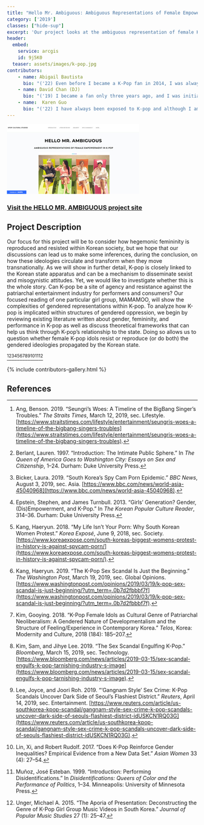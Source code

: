 ```yaml
---
title: "Hello Mr. Ambiguous: Ambiguous Representations of Female Empowerment in K-Pop"
category: ['2019']
classes: ["hide-sup"]
excerpt: 'Our project looks at the ambiguous representation of female K-pop groups, zoning in on one particular group named MAMAMOO. We argue that K-pop girl groups occupy a liminal space between gendered oppression and agential resistance, that is, in their performance of femininity, female idols both implicate themselves by the gendered ideologies that produce them, while at the same time, "work on and against" (Muñoz) those ideologies in a process to transform them.'
header:
  embed:
    service: arcgis
    id: 9j5K0
  teaser: assets/images/k-pop.jpg
contributors:
    - name: Abigail Bautista 
      bio: "('22) Even before I became a K-Pop fan in 2014, I was always fascinated with the organized structure of music production and circulation in Korean pop culture. For me, what makes K-Pop such an intriguing site for cultural studies is its ambiguous position in how South Korea creates its national brand domestically and internationally. South Korea’s national brand is built on clashing forces of tradition and modernity, Eastern and Western, convention and transgression; it is interesting to see how these forces interact from a cultural studies perspective."
    - name: David Chan (DJ)
      bio: "('19) I became a fan only three years ago, and I was initially drawn into the fandom because of the stunning music videos and the choreographies. It's like a snowball effect—once I started listening to one group, I kept discovering new groups that I also liked. It wasn't until later on that I discovered that K-pop resonates with a lot of Asian Americans. This made me think about the production of K-pop vs. the consumption of K-pop and what gets translated and what gets transformed. With that in mind, I wanted to see what we would discover if we studied K-pop from a cultural studies perspective."
    - name:  Karen Guo
      bio: "('22) I have always been exposed to K-pop and although I am not a fan of any group in particular, it has been interesting to observe the rise in popularity of K-pop globally within these past few years and the change/lack of change within the industry over time. Only have recently begun listening to MAMAMOO, they have quickly become a favorite of mine and found out why they appealed to me so much after finishing this project."
---
```



[![Mr. Ambiguous Site Screenshot](/assets/images/k-pop-site-thumb.jpg)](https://kpopculturalstudies.weebly.com)

### [Visit the HELLO MR. AMBIGUOUS project site](https://kpopculturalstudies.weebly.com)

## Project Description

Our focus for this project will be to consider how hegemonic femininity is reproduced and resisted within Korean society, but we hope that our discussions can lead us to make some inferences, during the conclusion, on how these ideologies circulate and transform when they move transnationally. As we will show in further detail, K-pop is closely linked to the Korean state apparatus and can be a mechanism to disseminate sexist and misogynistic attitudes. Yet, we would like to investigate whether this is the whole story. Can K-pop be a site of agency and resistance against the patriarchal entertainment industry for performers and consumers? Our focused reading of one particular girl group, MAMAMOO, will show the complexities of gendered representations within K-pop. To analyze how K-pop is implicated within structures of gendered oppression, we begin by reviewing existing literature written about gender, femininity, and performance in K-pop as well as discuss theoretical frameworks that can help us think through K-pop’s relationship to the state. Doing so allows us to question whether female K-pop idols resist or reproduce (or do both) the gendered ideologies propagated by the Korean state.

[^1][^2][^3][^4][^5][^6][^7][^8][^9][^10][^11][^12]

{% include contributors-gallery.html %}

## References

[^1]: Ang, Benson. 2019. “Seungri’s Woes: A Timeline of the BigBang Singer’s Troubles.” *The Straits Times*, March 12, 2019, sec. Lifestyle. [https://www.straitstimes.com/lifestyle/entertainment/seungris-woes-a-timeline-of-the-bigbang-singers-troubles](https://www.straitstimes.com/lifestyle/entertainment/seungris-woes-a-timeline-of-the-bigbang-singers-troubles).

[^2]: Berlant, Lauren. 1997. “Introduction: The Intimate Public Sphere.” In *The Queen of America Goes to Washington City: Essays on Sex and Citizenship*, 1–24. Durham: Duke University Press.

[^3]: Bicker, Laura. 2019. “South Korea’s Spy Cam Porn Epidemic.” *BBC News*, August 3, 2019, sec. Asia. [https://www.bbc.com/news/world-asia-45040968](https://www.bbc.com/news/world-asia-45040968).

[^4]: Epstein, Stephen, and James Turnbull. 2013. “Girls’ Generation? Gender, (Dis)Empowerment, and K-Pop.” In *The Korean Popular Culture Reader*, 314–36. Durham: Duke University Press.

[^5]: Kang, Haeryun. 2018. “My Life Isn’t Your Porn: Why South Korean Women Protest.” *Korea Exposé*, June 9, 2018, sec. Society. [https://www.koreaexpose.com/south-koreas-biggest-womens-protest-in-history-is-against-spycam-porn/](https://www.koreaexpose.com/south-koreas-biggest-womens-protest-in-history-is-against-spycam-porn/).

[^6]: Kang, Haeryun. 2019. “The K-Pop Sex Scandal Is Just the Beginning.” *The Washington Post*, March 19, 2019, sec. Global Opinions. [https://www.washingtonpost.com/opinions/2019/03/19/k-pop-sex-scandal-is-just-beginning/?utm_term=.0b7d2fbbbf7f](https://www.washingtonpost.com/opinions/2019/03/19/k-pop-sex-scandal-is-just-beginning/?utm_term=.0b7d2fbbbf7f).

[^7]: Kim, Gooying. 2018. “K-Pop Female Idols as Cultural Genre of Patriarchal Neoliberalism: A Gendered Nature of Developmentalism and the Structure of Feeling/Experience in Contemporary Korea.” *Telos*, Korea: Modernity and Culture, 2018 (184): 185–207.

[^8]: Kim, Sam, and Jihye Lee. 2019. “The Sex Scandal Engulfing K-Pop.” *Bloomberg*, March 15, 2019, sec. Technology. [https://www.bloomberg.com/news/articles/2019-03-15/sex-scandal-engulfs-k-pop-tarnishing-industry-s-image](https://www.bloomberg.com/news/articles/2019-03-15/sex-scandal-engulfs-k-pop-tarnishing-industry-s-image).

[^9]: Lee, Joyce, and Joori Roh. 2019. “‘Gangnam Style’ Sex Crime: K-Pop Scandals Uncover Dark Side of Seoul’s Flashiest District.” *Reuters*, April 14, 2019, sec. Entertainment. [https://www.reuters.com/article/us-southkorea-kpop-scandal/gangnam-style-sex-crime-k-pop-scandals-uncover-dark-side-of-seouls-flashiest-district-idUSKCN1RQ03G](https://www.reuters.com/article/us-southkorea-kpop-scandal/gangnam-style-sex-crime-k-pop-scandals-uncover-dark-side-of-seouls-flashiest-district-idUSKCN1RQ03G).

[^10]: Lin, Xi, and Robert Rudolf. 2017. “Does K-Pop Reinforce Gender Inequalities? Empirical Evidence from a New Data Set.” *Asian Women* 33 (4): 27–54.

[^11]: Muñoz, José Esteban. 1999. “Introduction: Performing Disidentifications.” In *Disidentifications: Queers of Color and the Performance of Politics*, 1–34. Minneapolis: University of Minnesota Press.

[^12]: Unger, Michael A. 2015. “The Aporia of Presentation: Deconstructing the Genre of K-Pop Girl Group Music Videos in South Korea.” *Journal of Popular Music Studies* 27 (1): 25–47.